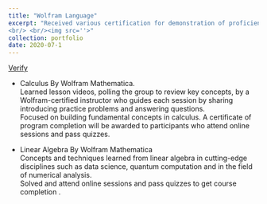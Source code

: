 ```yaml
---
title: "Wolfram Language"
excerpt: "Received various certification for demonstration of proficiency in the language.
<br/> <br/><img src=''>"
collection: portfolio
date: 2020-07-1
---
```

[Verify](https://1drv.ms/f/s!AllCcwLfbSCpiXQzQYf3WehqK1pP?e=dIAZtf)

* Calculus By Wolfram Mathematica.
 <br>Learned lesson videos, polling the group to review key concepts, by a Wolfram-certified instructor who
guides each session by sharing introducing practice problems and answering questions.
 <br> Focused on building fundamental concepts in calculus. A certificate of program completion will be
awarded to participants who attend online sessions and pass quizzes.

* Linear Algebra By Wolfram Mathematica
 <br>Concepts and techniques learned from linear algebra in cutting-edge disciplines such as data science,
quantum computation and in the field of numerical analysis.
 <br> Solved and attend online sessions and pass quizzes to get course completion .